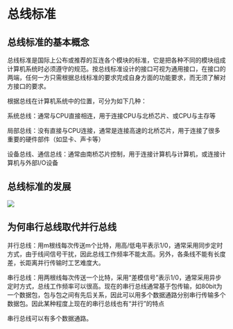 # 总线标准

<!-- toc -->

## 总线标准的基本概念

总线标准是国际上公布或推荐的互连各个模块的标准，它是把各种不同的模块组成计算机系统时必须遵守的规范。按总线标准设计的接口可视为通用接口，在接口的两端，任何一方只需根据总线标准的要求完成自身方面的功能要求，而无须了解对方接口的要求。

根据总线在计算机系统中的位置，可分为如下几种：

系统总线：通常与CPU直接相连，用于连接CPU与北桥芯片、或CPU与主存等

局部总线：没有直接与CPU连接，通常是连接高速的北桥芯片，用于连接了很多重要的硬件部件（如显卡、声卡等）

设备总线、通信总线：通常由南桥芯片控制，用于连接计算机与计算机，或连接计算机与外部I/O设备

## 总线标准的发展

![](https://cdn.jsdelivr.net/gh/Rosefinch-Midsummer/MyImagesHost03/img/20240604152958.png)

## 为何串行总线取代并行总线

并行总线：用m根线每次传送m个比特，用高/低电平表示1/0，通常采用同步定时方式，由于线间信号干扰，因此总线工作频率不能太高。另外，各条线不能有长度差，长距离并行传输时工艺难度大。

串行总线：用两根线每次传送一个比特，采用“差模信号”表示1/0，通常采用异步定时方式，总线工作频率可以很高。现在的串行总线通常基于包传输，如80bit为一个数据包，包与包之间有先后关系，因此可以用多个数据通路分别串行传输多个数据包。因此某种程度上现在的串行总线也有“并行”的特点

串行总线可以有多个数据通路。